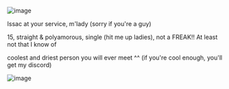 ![image](https://github.com/user-attachments/assets/d7f7d9f1-c9b4-47b2-90fb-c5164e55b802)



Issac at your service, m'lady (sorry if you're a guy)

15, straight & polyamorous, single (hit me up ladies), not a FREAK!! At least not that I know of

coolest and driest person you will ever meet ^^ (if you're cool enough, you'll get my discord)


![image](https://github.com/user-attachments/assets/06c0beb9-2cbd-4cfc-af83-1fd6a4f38d77)

<!---
grungedart/grungedart is a ✨ special ✨ repository because its `README.md` (this file) appears on your GitHub profile.
You can click the Preview link to take a look at your changes.
--->
